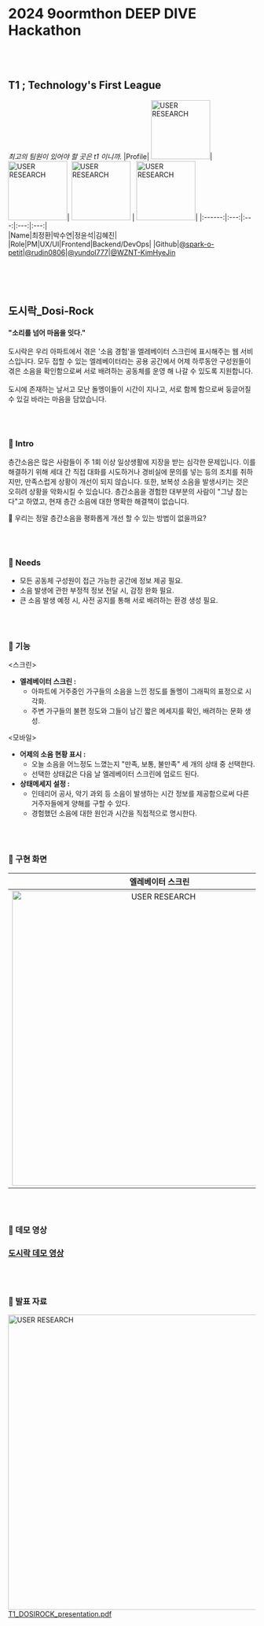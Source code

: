 # 2024 9oormthon DEEP DIVE Hackathon
<br>
<br>

## T1 ; Technology's First League
*최고의 팀원이 있어야 할 곳은 t1 이니까.*
|Profile| <img src="https://github.com/user-attachments/assets/d844a274-3e1f-48ab-a1ec-72ee93705c94" alt="USER RESEARCH" width="120">| <img src="https://github.com/user-attachments/assets/1aaaae52-a757-4368-a326-8b61d68895da" alt="USER RESEARCH" width="120">| <img src="https://github.com/user-attachments/assets/eeae0a89-2730-4cb0-a26c-377195bdd0f2" alt="USER RESEARCH" width="120"> | <img src="https://github.com/user-attachments/assets/e26755d3-0ec5-4bd7-8d2f-9ad0e07e606f" alt="USER RESEARCH" width="120">|
|:------:|:---:|:---:|:---:|:---:|  
|Name|최정환|박수연|정윤석|김혜진|  
|Role|PM|UX/UI|Frontend|Backend/DevOps|
|Github|[@spark-o-petit](https://github.com/spark-o-petit)|[@rudin0806](https://github.com/rudin0806)|[@yundol777](https://github.com/yundol777)|[@WZNT-KimHyeJin](https://github.com/WZNT-KimHyeJin)
</br>  
<br>


<br>

## 도시락_Dosi-Rock

#### "소리를 넘어 마음을 잇다."

도시락은 우리 아파트에서 겪은 '소음 경험'을 엘레베이터 스크린에 표시해주는 웹 서비스입니다. 
모두 접할 수 있는 엘레베이터라는 공용 공간에서 어제 하루동안 구성원들이 겪은 소음을 확인함으로써 서로 배려하는 공동체를 운영 해 나갈 수 있도록 지원합니다.
<br>
<br>
도시에 존재하는 날서고 모난 돌멩이들이 시간이 지나고, 서로 함께 함으로써 둥글어질 수 있길 바라는 마음을 담았습니다.


<br>
<br>


### 📌 Intro
층간소음은 많은 사람들이 주 1회 이상 일상생활에 지장을 받는 심각한 문제입니다. 
이를 해결하기 위해 세대 간 직접 대화를 시도하거나 경비실에 문의를 넣는 등의 조치를 취하지만, 만족스럽게 상황이 개선이 되지 않습니다.
또한, 보복성 소음을 발생시키는 것은 오히려 상황을 악화시킬 수 있습니다.
층간소음을 경험한 대부분의 사람이 "그냥 참는다"고 하였고, 현재 층간 소음에 대한 명확한 해결책이 없습니다.

🤔 우리는 정말 층간소음을 평화롭게 개선 할 수 있는 방법이 없을까요?

<br>
<br>

### 📌 Needs
- 모든 공동체 구성원이 접근 가능한 공간에 정보 제공 필요.
- 소음 발생에 관한 부정적 정보 전달 시, 감정 완화 필요.
- 큰 소음 발생 예정 시, 사전 공지를 통해 서로 배려하는 환경 생성 필요.

<br>
<br>



### 📌 기능
<스크린>
- **엘레베이터 스크린 :**
  - 아파트에 거주중인 가구들의 소음을 느낀 정도를 돌멩이 그래픽의 표정으로 시각화.
  - 주변 가구들의 불편 정도와 그들이 남긴 짧은 메세지를 확인, 배려하는 문화 생성.

<모바일>
- **어제의 소음 현황 표시 :**
  - 오늘 소음을 어느정도 느꼈는지 "만족, 보통, 불만족" 세 개의 상태 중 선택한다.
  - 선택한 상태값은 다음 날 엘레베이터 스크린에 업로드 된다.
- **상태메세지 설정 :**
  - 인테리어 공사, 악기 과외 등 소음이 발생하는 시간 정보를 제공함으로써 다른 거주자들에게 양해를 구할 수 있다.
  - 경험했던 소음에 대한 원인과 시간을 직접적으로 명시한다.

    
<br>
<br>


### 📌 구현 화면
|엘레베이터 스크린 | 모바일 | |
|:------:|:---:|:---:|
| <img src="https://github.com/user-attachments/assets/966a976f-97d3-45f8-84b6-1951672647a1" alt="USER RESEARCH" width="600">| <img src="https://github.com/user-attachments/assets/1577dfea-5b11-43b0-8db5-22f5de7945e7" alt="USER RESEARCH" width="400"> |<img src="https://github.com/user-attachments/assets/7a3118f9-25cc-48e4-9dec-fc39ba65a209" alt="USER RESEARCH" width="400"> |
<br>
<br>


### 📌 데모 영상
### [도시락 데모 영상](https://drive.google.com/file/d/1oUdwVTfpQMTAlurIkxRtwtYISv6UDkdo/view?usp=sharing)


<br>
<br>


### 📌 발표 자료
<img src="https://github.com/user-attachments/assets/a28f5376-6d17-4507-bdb5-38e8de99a493" alt="USER RESEARCH" width="600"> <br>
[T1_DOSIROCK_presentation.pdf](https://github.com/user-attachments/files/18138901/T1_DOSIROCK_presentation.pdf)







